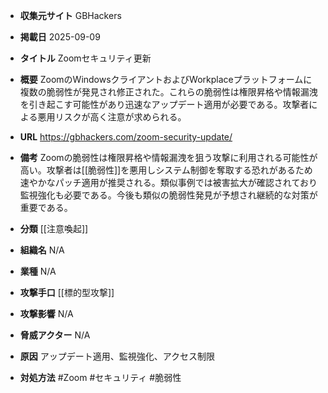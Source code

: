 - **収集元サイト**
GBHackers

- **掲載日**
2025-09-09

- **タイトル**
Zoomセキュリティ更新

- **概要**
ZoomのWindowsクライアントおよびWorkplaceプラットフォームに複数の脆弱性が発見され修正された。これらの脆弱性は権限昇格や情報漏洩を引き起こす可能性があり迅速なアップデート適用が必要である。攻撃者による悪用リスクが高く注意が求められる。

- **URL**
https://gbhackers.com/zoom-security-update/

- **備考**
Zoomの脆弱性は権限昇格や情報漏洩を狙う攻撃に利用される可能性が高い。攻撃者は[[脆弱性]]を悪用しシステム制御を奪取する恐れがあるため速やかなパッチ適用が推奨される。類似事例では被害拡大が確認されており監視強化も必要である。今後も類似の脆弱性発見が予想され継続的な対策が重要である。

- **分類**
[[注意喚起]]

- **組織名**
N/A

- **業種**
N/A

- **攻撃手口**
[[標的型攻撃]]

- **攻撃影響**
N/A

- **脅威アクター**
N/A

- **原因**
アップデート適用、監視強化、アクセス制限

- **対処方法**
#Zoom #セキュリティ #脆弱性
